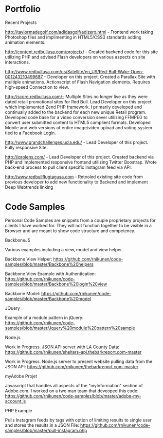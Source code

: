 Portfolio
=============

Recent Projects

http://taylormadegolf.com/adidasgolf/adizero.html - Frontend work taking Photoshop files and implimenting in HTML5/CSS3 standards adding animation elements.

http://content.redbullusa.com/projectx/ - Created backend code for this site utilizing PHP and advised Flash developers on various aspects on site interactions.

http://www.redbullusa.com/cs/Satellite/en_US/Red-Bull-Wake-Open-001243210499687 - Developer on this project. Created a Parallax Site with multiple animations. Actionscript of Flash Navigation elements. Requires high-speed Connection to view.

http://score.redbullusa.com/- Multiple Sites no longer live as they were dated retail promotional sites for Red Bull. Lead Developer on this project which implemented Zend PHP framework.  I primarily developed and continually added to the backend for each new unique Retail program.  Developed code base for a video conversion sever utilizing FFMPEG to convert user submitted content to HTML5 complient formats. Developed Mobile and web versions of entire image/video upload and voting system tied to a Facebook Login.

http://www.grandchallenges.ucla.edu/ - Lead Developer of this project. Fully responsive Site.

http://iprolens.com/ - Lead Developer of this project. Created backend via PHP and implemented responsive frontend utilizing Twitter Boostrap. Wrote back-end process to pull client specific Instagram feed via API. 

http://www.redbullflugtagusa.com - Retooled existing site code from previous developer to add new functionality to Backend and implement Deep Webtrends linking

Code Samples
===============

Personal Code Samples are snippets from a couple proprietary projects for clients I have worked for.  They will not function together to be visible in a Browser and are meant to show code structure and competency.

BackboneJS

Various examples including a view, model and view helper.

Backbone View Helper: https://github.com/rnikunen/code-samples/blob/master/Backbone%20helpers

Backbone View Example with Authentication: https://github.com/rnikunen/code-samples/blob/master/Backbone%20login%20view

Backbone Model: https://github.com/rnikunen/code-samples/blob/master/Backbone%20model 

JQuery

Example of a module pattern in jQuery:  
https://github.com/rnikunen/code-samples/blob/master/Jquery%20module%20pattern%20sample

Node.js 

Work in Progress.  JSON API server with LA County Data: 
https://github.com/rnikunen/shelters-api.thebarkreport.com-master

Work in Progress. Node.js server to present website pulling data from the JSON API: 
https://github.com/rnikunen/thebarkreport.com-master

myAdobe Projet

Javascript that handles all aspects of the "myInformation" section of Adobe.com. I worked on a two man team that deveoped this code: 
https://github.com/rnikunen/code-samples/blob/master/adobe-my-account.js

PHP Example

Pulls Instagram feeds by tags with option of limiting results to single user and stores the results in a JSON File:
https://github.com/rnikunen/code-samples/blob/master/pull-instagram.php
